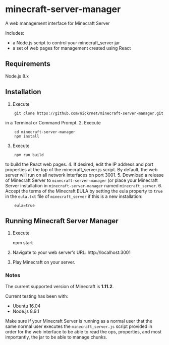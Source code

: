 
# minecraft-server-manager
A web management interface for Minecraft Server

Includes:
* a Node.js script to control your minecraft_server jar
* a set of web pages for management created using React

## Requirements
Node.js 8.x

## Installation
1. Execute
```
    git clone https://github.com/nickrnet/minecraft-server-manager.git
```
in a Terminal or Command Prompt.
2. Execute
```
    cd minecraft-server-manager
    npm install
```
3. Execute
```
    npm run build
```
to build the React web pages.
4. If desired, edit the IP address and port properties at the top of the minecraft_server.js
script. By default, the web server will run on all network interfaces on port 3001.
5. Download a release of Minecraft Server to `minecraft-server-manager` (or place
your Minecraft Server installation in `minecraft-server-manager` named `minecraft_server`.
6. Accept the terms of the Minecraft EULA by setting the eula property to `true` in the 
`eula.txt` file of `minecraft_server` if this is a new installation:
```
    eula=true
```
## Running Minecraft Server Manager
1. Execute

    npm start

2. Navigate to your web server's URL: http://localhost:3001
3. Play Minecraft on your server.

### Notes
The current supported version of Minecraft is **1.11.2**.

Current testing has been with:
* Ubuntu 16.04
* Node.js 8.9.1

Make sure if your Minecraft Server is running as a normal user that the
same normal user executes the `minecraft_server.js` script
provided in order for the web interface to be able to read the ops,
properties, and most importantly, the jar to be able to manage chunks.
